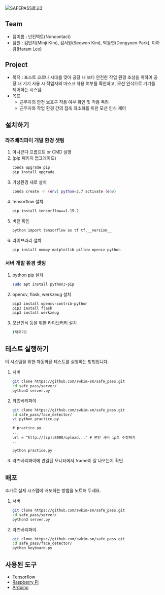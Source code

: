 ![SAFEPASS로고2](https://user-images.githubusercontent.com/67955977/93663208-fb891d80-faa0-11ea-873e-2509d9a8ae99.png)
## Team
* 팀이름 : 넌컨택트(Noncontact)
* 팀원 : 김민지(Minji Kim), 김서원(Seowon Kim), 박동연(Dongyoen Park), 이하람(Haram Lee)

## Project
* 목적 : 포스트 코로나 시대를 맞아 공장 내 보다 안전한 작업 환경 조성을 위하여 공장 내 기기 사용 시 작업자의 마스크 착용 여부를 확인하고, 모션 인식으로 기기를 제어하는 시스템
* 목표
    * 근무자의 안전 보호구 착용 여부 확인 및 착용 독려
    * 근무자와 작업 환경 간의 접촉 최소화를 위한 모션 인식 제어

## 설치하기
### 라즈베리파이 개발 환경 셋팅
1. 아나콘다 프롬프트 or CMD 실행
2. (pip 패키지 업그레이드)
    ```bash
    conda upgrade pip
    pip install upgrade
    ```
3. 가상환경 새로 설치
    ```bash
    conda create -n (env) python=3.7 activate (env)
    ```
4. tensorflow 설치
    ```bash
    pip install tensorflow==1.15.2
    ```
5. 버전 확인
    ```bash
    python import tensorflow as tf tf.__version__
    ```
6. 라이브러리 설치
    ```bash
    pip install numpy matplotlib pillow opencv-python
    ```

### 서버 개발 환경 셋팅
1. python pip 설치
    ```bash
    sudo apt install python3-pip
    ```
2. opencv, flask, werkzeug 설치
    ```bash
    pip3 install opencv-contrib-python
    pip3 install flask
    pip3 install werkzeug
    ```
3. 모션인식 등을 위한 라이브러리 설치
    ```bash
    (채우기)
    ```

## 테스트 실행하기
이 시스템을 위한 자동화된 테스트를 실행하는 방법입니다.
1. 서버
    ```bash
    git clone https://github.com/swkim-sm/safe_pass.git
    cd safe_pass/server/
    python3 server.py
    ```
2. 라즈베리파이
    ```bash
    git clone https://github.com/swkim-sm/safe_pass.git
    cd safe_pass/face_detector/
    vi python practice.py
    ```
    ```
    # practice.py
    ...
    url = "http://[ip]:8080/upload..." # 본인 서버 ip로 수정하기
    ...
    ```
    ```bash
    python practice.py 
    ```
3. 라즈베리파이에 연결된 모니터에서 frame이 잘 나오는지 확인

## 배포
추가로 실제 시스템에 배포하는 방법을 노트해 두세요.
1. 서버
    ```bash
    git clone https://github.com/swkim-sm/safe_pass.git
    cd safe_pass/server/
    python3 server.py
    ```
2. 라즈베리파이
    ```bash
    git clone https://github.com/swkim-sm/safe_pass.git
    cd safe_pass/face_detector/
    python keyboard.py
    ```

## 사용된 도구
* [Tensorflow](https://www.tensorflow.org/api_docs)
* [Raspberry Pi](https://www.raspberrypi.org/documentation/)
* [Arduino](https://www.arduino.cc/reference/en/)
